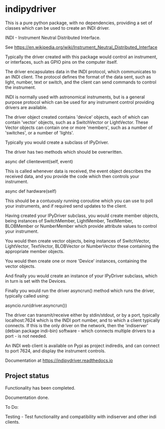 # indipydriver

This is a pure python package, with no dependencies, providing a set of classes which can be used to create an INDI driver.

INDI - Instrument Neutral Distributed Interface.

See https://en.wikipedia.org/wiki/Instrument_Neutral_Distributed_Interface

Typically the driver created with this package would control an instrument, or interfaces, such as GPIO pins on the computer itself.

The driver encapsulates data in the INDI protocol, which communicates to an INDI client. The protocol defines the format of the data sent, such as light, number, text or switch, and the client can send commands to control the instrument.

INDI is normally used with astronomical instruments, but is a general purpose protocol which can be used for any instrument control providing drivers are available.

The driver object created contains 'device' objects, each of which can contain 'vector' objects, such as a SwitchVector or LightVector. These Vector objects can contain one or more 'members', such as a number of 'switches', or a number of 'lights'.

Typically you would create a subclass of IPyDriver.

The driver has two methods which should be overwritten.

async def clientevent(self, event)

This is called whenever data is received, the event object describes the received data, and you provide the code which then controls your instrument.

async def hardware(self)

This should be a contuously running coroutine which you can use to poll your instruments, and if required send updates to the client.

Having created your IPyDriver subclass, you would create member objects, being instances of SwitchMember, LightMember, TextMember, BLOBMember or NumberMember which provide attribute values to control your instrument.

You would then create vector objects, being instances of SwitchVector, LightVector, TextVector, BLOBVector or NumberVector these containing the appropriate member objects.

You would then create one or more 'Device' instances, containing the vector objects.

And finally you would create an instance of your IPyDriver subclass, which in turn is set with the Devices.

Finally you would run the driver asyncrun() method which runs the driver, typically called using:

asyncio.run(driver.asyncrun())

The driver can transmit/receive either by stdin/stdout, or by a port, typically localhost:7624 which is the INDI port number, and to which a client typically connects. If this is the only driver on the network, then the 'indiserver' (debian package indi-bin) software - which connects multiple drivers to a port - is not needed.

An INDI web client is available on Pypi as project indiredis, and can connect to port 7624, and display the instrument controls.

Documentation at https://indipydriver.readthedocs.io


## Project status

Functionality has been completed.

Documentation done.

To Do:

Testing - Test functionality and compatibility with indiserver and other indi clients.
